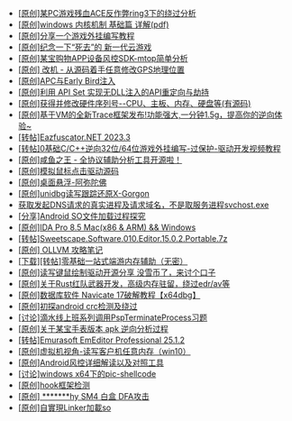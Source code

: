 + [[原创]某PC游戏残血ACE反作弊ring3下的绕过分析](https://bbs.kanxue.com/thread-284667.htm)
+ [[原创]windows 内核机制 基础篇 详解(pdf)](https://bbs.kanxue.com/thread-273423.htm)
+ [[原创]分享一个游戏外挂编写教程](https://bbs.kanxue.com/thread-286912.htm)
+ [[原创]纪念一下“死去”的 新一代云游戏](https://bbs.kanxue.com/thread-286957.htm)
+ [[原创]某宝购物APP设备风控SDK-mtop简单分析](https://bbs.kanxue.com/thread-284241.htm)
+ [[原创] 改机 - 从源码着手任意修改GPS地理位置](https://bbs.kanxue.com/thread-260364.htm)
+ [[原创]APC与Early Bird注入](https://bbs.kanxue.com/thread-285748.htm)
+ [[原创]利用 API Set 实现无DLL注入的API重定向与劫持](https://bbs.kanxue.com/thread-286823.htm)
+ [[原创]获得并修改硬件序列号--CPU、主板、内存、硬盘等(有源码)](https://bbs.kanxue.com/thread-282756.htm)
+ [[原创]基于VM的全新Trace框架发布!功能强大,一分钟1.5g，提高你的逆向体验~](https://bbs.kanxue.com/thread-285471.htm)
+ [[转帖]Eazfuscator.NET 2023.3](https://bbs.kanxue.com/thread-278393.htm)
+ [[转帖]0基础C/C++逆向32位/64位游戏外挂编写-过保护-驱动开发视频教程](https://bbs.kanxue.com/thread-286955.htm)
+ [[原创]咸鱼之王 - 全协议辅助分析工具开源啦！](https://bbs.kanxue.com/thread-286907.htm)
+ [[原创]模拟鼠标点击驱动源码](https://bbs.kanxue.com/thread-286960.htm)
+ [[原创]桌面悬浮-阿弥陀佛](https://bbs.kanxue.com/thread-287083.htm)
+ [[原创]unidbg读写跟踪还原X-Gorgon](https://bbs.kanxue.com/thread-285586.htm)
+ [获取发起DNS请求的真实进程及请求域名，不是取服务进程svchost.exe](https://bbs.kanxue.com/thread-286593.htm)
+ [[分享]Android  SO文件加载过程探究](https://bbs.kanxue.com/thread-285788.htm)
+ [[原创]IDA Pro 8.5 Mac(x86 & ARM) && Windows](https://bbs.kanxue.com/thread-286126.htm)
+ [[转帖]Sweetscape.Software.010.Editor.15.0.2.Portable.7z](https://bbs.kanxue.com/thread-286309.htm)
+ [[原创] OLLVM 攻略笔记](https://bbs.kanxue.com/thread-286256.htm)
+ [[下载][转帖]零基础一站式端游内存辅助（无密）](https://bbs.kanxue.com/thread-287049.htm)
+ [[原创]读写键鼠绘制驱动开源分享 没雪币了，来讨个口子](https://bbs.kanxue.com/thread-286756.htm)
+ [[原创]关于Rust红队武器开发，高级内存驻留，绕过edr/av等](https://bbs.kanxue.com/thread-286302.htm)
+ [[原创]数据库软件 Navicate 17破解教程【x64dbg】](https://bbs.kanxue.com/thread-284638.htm)
+ [[原创]初探android crc检测及绕过](https://bbs.kanxue.com/thread-285790.htm)
+ [[讨论]滴水线上班系列调用PspTerminateProcess习题](https://bbs.kanxue.com/thread-287101.htm)
+ [[原创]关于某宝手表版本 apk 逆向分析过程](https://bbs.kanxue.com/thread-287025.htm)
+ [[转帖]Emurasoft EmEditor Professional 25.1.2](https://bbs.kanxue.com/thread-287019.htm)
+ [[原创]虚拟机视角-读写客户机任意内存（win10）](https://bbs.kanxue.com/thread-283660.htm)
+ [[原创]Android风控详细解读以及对照工具](https://bbs.kanxue.com/thread-286120.htm)
+ [[讨论]windows x64下的pic-shellcode](https://bbs.kanxue.com/thread-287103.htm)
+ [[原创]hook框架检测](https://bbs.kanxue.com/thread-273246.htm)
+ [[原创] *******hy SM4 白盒 DFA攻击](https://bbs.kanxue.com/thread-285313.htm)
+ [[原创]自實現Linker加載so](https://bbs.kanxue.com/thread-282316.htm)

